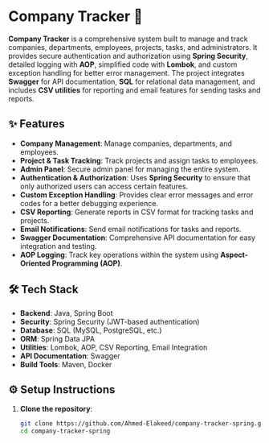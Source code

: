 # Company Tracker 🏢

**Company Tracker** is a comprehensive system built to manage and track companies, departments, employees, projects, tasks, and administrators. It provides secure authentication and authorization using **Spring Security**, detailed logging with **AOP**, simplified code with **Lombok**, and custom exception handling for better error management. The project integrates **Swagger** for API documentation, **SQL** for relational data management, and includes **CSV utilities** for reporting and email features for sending tasks and reports.


## ✨ Features

- **Company Management**: Manage companies, departments, and employees.
- **Project & Task Tracking**: Track projects and assign tasks to employees.
- **Admin Panel**: Secure admin panel for managing the entire system.
- **Authentication & Authorization**: Uses **Spring Security** to ensure that only authorized users can access certain features.
- **Custom Exception Handling**: Provides clear error messages and error codes for a better debugging experience.
- **CSV Reporting**: Generate reports in CSV format for tracking tasks and projects.
- **Email Notifications**: Send email notifications for tasks and reports.
- **Swagger Documentation**: Comprehensive API documentation for easy integration and testing.
- **AOP Logging**: Track key operations within the system using **Aspect-Oriented Programming (AOP)**.

## 🛠 Tech Stack

- **Backend**: Java, Spring Boot
- **Security**: Spring Security (JWT-based authentication)
- **Database**: SQL (MySQL, PostgreSQL, etc.)
- **ORM**: Spring Data JPA
- **Utilities**: Lombok, AOP, CSV Reporting, Email Integration
- **API Documentation**: Swagger
- **Build Tools**: Maven, Docker

## ⚙️ Setup Instructions

1. **Clone the repository**:
   ```bash
   git clone https://github.com/Ahmed-Elakeed/company-tracker-spring.git
   cd company-tracker-spring
